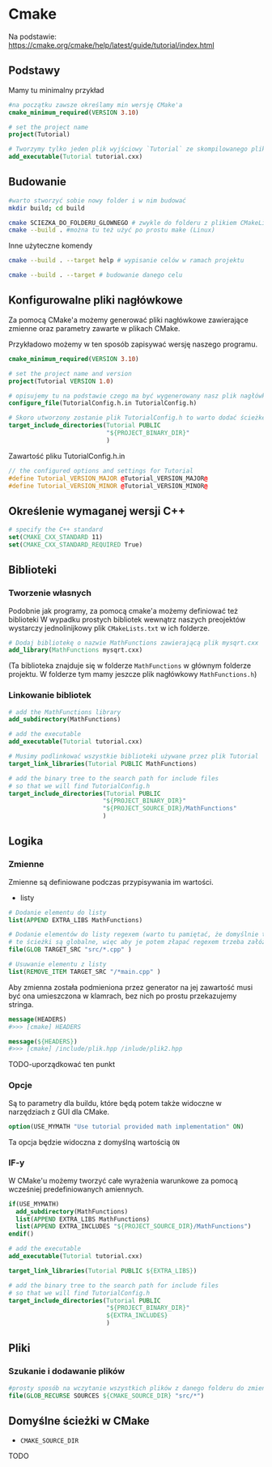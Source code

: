 # Cmake

Na podstawie: <https://cmake.org/cmake/help/latest/guide/tutorial/index.html>

## Podstawy

Mamy tu minimalny przykład

```cmake
#na początku zawsze określamy min wersję CMake'a
cmake_minimum_required(VERSION 3.10)

# set the project name
project(Tutorial)

# Tworzymy tylko jeden plik wyjściowy `Tutorial` ze skompilowanego pliku tutorial.cxx
add_executable(Tutorial tutorial.cxx)
```

## Budowanie

```bash
#warto stworzyć sobie nowy folder i w nim budować
mkdir build; cd build

cmake SCIEZKA_DO_FOLDERU_GLOWNEGO # zwykle do folderu z plikiem CMakeLists.txt
cmake --build . #można tu też użyć po prostu make (Linux)
```

Inne użyteczne komendy

```bash
cmake --build . --target help # wypisanie celów w ramach projektu

cmake --build . --target # budowanie danego celu
```

## Konfigurowalne pliki nagłówkowe

Za pomocą CMake'a możemy generować pliki nagłówkowe zawierające zmienne oraz parametry zawarte w plikach CMake.

Przykładowo możemy w ten sposób zapisywać wersję naszego programu.

```cmake
cmake_minimum_required(VERSION 3.10)

# set the project name and version
project(Tutorial VERSION 1.0)

# opisujemy tu na podstawie czego ma być wygenerowany nasz plik nagłówkowy
configure_file(TutorialConfig.h.in TutorialConfig.h)

# Skoro utworzony zostanie plik TutorialConfig.h to warto dodać ścieżkę na krórej się znajduje do listy ścieżek w których będą szukane pliki
target_include_directories(Tutorial PUBLIC
                           "${PROJECT_BINARY_DIR}"
                           )

```

Zawartość pliku TutorialConfig.h.in

```cpp
// the configured options and settings for Tutorial
#define Tutorial_VERSION_MAJOR @Tutorial_VERSION_MAJOR@
#define Tutorial_VERSION_MINOR @Tutorial_VERSION_MINOR@

```

## Określenie wymaganej wersji C++

```cmake
# specify the C++ standard
set(CMAKE_CXX_STANDARD 11)
set(CMAKE_CXX_STANDARD_REQUIRED True)
```

## Biblioteki

### Tworzenie własnych

Podobnie jak programy, za pomocą cmake'a możemy definiować też biblioteki
W wypadku prostych bibliotek wewnątrz naszych preojektów wystarczy jednolinijkowy plik `CMakeLists.txt` w ich folderze.

```cmake
# Dodaj bibliotekę o nazwie MathFunctions zawierającą plik mysqrt.cxx
add_library(MathFunctions mysqrt.cxx)
```

(Ta biblioteka znajduje się w folderze `MathFunctions` w głównym folderze projektu. W folderze tym mamy jeszcze plik nagłówkowy `MathFunctions.h`)

### Linkowanie bibliotek

```cmake
# add the MathFunctions library
add_subdirectory(MathFunctions)

# add the executable
add_executable(Tutorial tutorial.cxx)

# Musimy podlinkować wszystkie biblioteki używane przez plik Tutorial
target_link_libraries(Tutorial PUBLIC MathFunctions)

# add the binary tree to the search path for include files
# so that we will find TutorialConfig.h
target_include_directories(Tutorial PUBLIC
                          "${PROJECT_BINARY_DIR}"
                          "${PROJECT_SOURCE_DIR}/MathFunctions"
                          )
```

## Logika

### Zmienne

Zmienne są definiowane podczas przypisywania im wartości.

- listy

```cmake
# Dodanie elementu do listy
list(APPEND EXTRA_LIBS MathFunctions)

# Dodanie elementów do listy regexem (warto tu pamiętać, że domyślnie te
# te ścieżki są globalne, więc aby je potem złapać regexem trzeba załóżyć, że zaczynają się od /
file(GLOB TARGET_SRC "src/*.cpp" )

# Usuwanie elementu z listy
list(REMOVE_ITEM TARGET_SRC "/*main.cpp" )

```

Aby zmienna została podmieniona przez generator na jej zawartość musi być ona umieszczona w klamrach, bez nich po prostu przekazujemy stringa.

```cmake
message(HEADERS)
#>>> [cmake] HEADERS
```

```cmake
message(${HEADERS})
#>>> [cmake] /include/plik.hpp /inlude/plik2.hpp
```

TODO-uporządkować ten punkt

### Opcje

Są to parametry dla buildu, które będą potem także widoczne w narzędziach z GUI dla CMake.

```cmake
option(USE_MYMATH "Use tutorial provided math implementation" ON)

```

Ta opcja będzie widoczna z domyślną wartością `ON`

### IF-y

W CMake'u możemy tworzyć całe wyrażenia warunkowe za pomocą wcześniej predefiniowanych amiennych.

```cmake
if(USE_MYMATH)
  add_subdirectory(MathFunctions)
  list(APPEND EXTRA_LIBS MathFunctions)
  list(APPEND EXTRA_INCLUDES "${PROJECT_SOURCE_DIR}/MathFunctions")
endif()

# add the executable
add_executable(Tutorial tutorial.cxx)

target_link_libraries(Tutorial PUBLIC ${EXTRA_LIBS})

# add the binary tree to the search path for include files
# so that we will find TutorialConfig.h
target_include_directories(Tutorial PUBLIC
                           "${PROJECT_BINARY_DIR}"
                           ${EXTRA_INCLUDES}
                           )
```

## Pliki

### Szukanie i dodawanie plików

```cmake
#prosty sposób na wczytanie wszystkich plików z danego folderu do zmiennej
file(GLOB_RECURSE SOURCES ${CMAKE_SOURCE_DIR} "src/*")
```

## Domyślne ścieżki w CMake

- `CMAKE_SOURCE_DIR`

TODO

```cmake

```

```cmake

```
